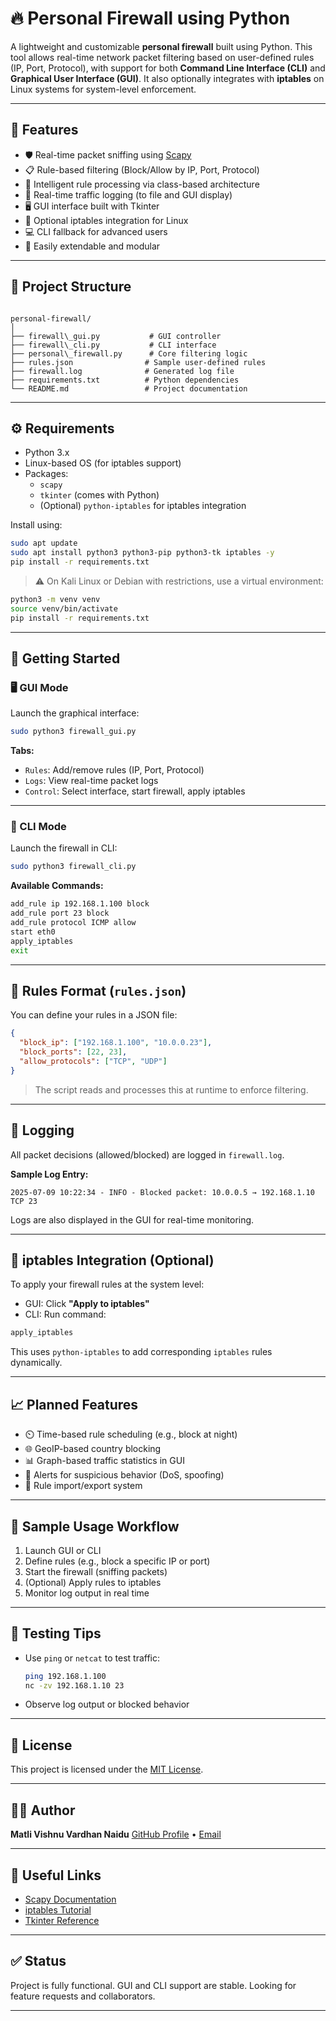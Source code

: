 # 🔥 Personal Firewall using Python

A lightweight and customizable **personal firewall** built using Python. This tool allows real-time network packet filtering based on user-defined rules (IP, Port, Protocol), with support for both **Command Line Interface (CLI)** and **Graphical User Interface (GUI)**. It also optionally integrates with **iptables** on Linux systems for system-level enforcement.

---

## 📌 Features

- 🛡️ Real-time packet sniffing using [Scapy](https://scapy.net/)
- 📋 Rule-based filtering (Block/Allow by IP, Port, Protocol)
- 🧠 Intelligent rule processing via class-based architecture
- 📝 Real-time traffic logging (to file and GUI display)
- 🖥️ GUI interface built with Tkinter
- 🔗 Optional iptables integration for Linux
- 💻 CLI fallback for advanced users
- 🔌 Easily extendable and modular

---

## 📁 Project Structure

```

personal-firewall/
│
├── firewall\_gui.py           # GUI controller
├── firewall\_cli.py           # CLI interface
├── personal\_firewall.py      # Core filtering logic
├── rules.json                # Sample user-defined rules
├── firewall.log              # Generated log file
├── requirements.txt          # Python dependencies
└── README.md                 # Project documentation

````

---

## ⚙️ Requirements

- Python 3.x
- Linux-based OS (for iptables support)
- Packages:
  - `scapy`
  - `tkinter` (comes with Python)
  - (Optional) `python-iptables` for iptables integration

Install using:

```bash
sudo apt update
sudo apt install python3 python3-pip python3-tk iptables -y
pip install -r requirements.txt
````

> ⚠️ On Kali Linux or Debian with restrictions, use a virtual environment:

```bash
python3 -m venv venv
source venv/bin/activate
pip install -r requirements.txt
```

---

## 🚀 Getting Started

### 🖥️ GUI Mode

Launch the graphical interface:

```bash
sudo python3 firewall_gui.py
```

**Tabs:**

* `Rules`: Add/remove rules (IP, Port, Protocol)
* `Logs`: View real-time packet logs
* `Control`: Select interface, start firewall, apply iptables

---

### 🔧 CLI Mode

Launch the firewall in CLI:

```bash
sudo python3 firewall_cli.py
```

**Available Commands:**

```bash
add_rule ip 192.168.1.100 block
add_rule port 23 block
add_rule protocol ICMP allow
start eth0
apply_iptables
exit
```

---

## 📝 Rules Format (`rules.json`)

You can define your rules in a JSON file:

```json
{
  "block_ip": ["192.168.1.100", "10.0.0.23"],
  "block_ports": [22, 23],
  "allow_protocols": ["TCP", "UDP"]
}
```

> The script reads and processes this at runtime to enforce filtering.

---

## 📄 Logging

All packet decisions (allowed/blocked) are logged in `firewall.log`.

**Sample Log Entry:**

```
2025-07-09 10:22:34 - INFO - Blocked packet: 10.0.0.5 → 192.168.1.10 TCP 23
```

Logs are also displayed in the GUI for real-time monitoring.

---

## 🔐 iptables Integration (Optional)

To apply your firewall rules at the system level:

* GUI: Click **"Apply to iptables"**
* CLI: Run command:

```bash
apply_iptables
```

This uses `python-iptables` to add corresponding `iptables` rules dynamically.

---

## 📈 Planned Features

* ⏲️ Time-based rule scheduling (e.g., block at night)
* 🌐 GeoIP-based country blocking
* 📊 Graph-based traffic statistics in GUI
* 🚨 Alerts for suspicious behavior (DoS, spoofing)
* 🔁 Rule import/export system

---

## 📂 Sample Usage Workflow

1. Launch GUI or CLI
2. Define rules (e.g., block a specific IP or port)
3. Start the firewall (sniffing packets)
4. (Optional) Apply rules to iptables
5. Monitor log output in real time

---

## 🧪 Testing Tips

* Use `ping` or `netcat` to test traffic:

  ```bash
  ping 192.168.1.100
  nc -zv 192.168.1.10 23
  ```
* Observe log output or blocked behavior

---

## 📄 License

This project is licensed under the [MIT License](LICENSE).

---

## 👨‍💻 Author

**Matli Vishnu Vardhan Naidu**
[GitHub Profile](https://github.com/VishnuMatli) • [Email](mailto:matlikinnu@gmail.com)

---

## 🔗 Useful Links

* [Scapy Documentation](https://scapy.readthedocs.io/)
* [iptables Tutorial](https://help.ubuntu.com/community/IptablesHowTo)
* [Tkinter Reference](https://docs.python.org/3/library/tkinter.html)

---

## ✅ Status

Project is fully functional. GUI and CLI support are stable. Looking for feature requests and collaborators.

---
